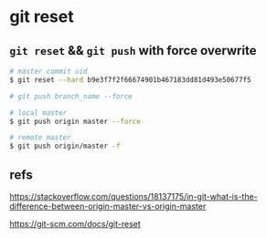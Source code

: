 # git reset

## `git reset` && `git push` with force overwrite

```sh
# master commit uid
$ git reset --hard b9e3f7f2f66674901b467183dd81d493e50677f5

```

```sh
# git push branch_name --force

# local master
$ git push origin master --force

# remote master
$ git push origin/master -f

```

## refs


https://stackoverflow.com/questions/18137175/in-git-what-is-the-difference-between-origin-master-vs-origin-master

https://git-scm.com/docs/git-reset

